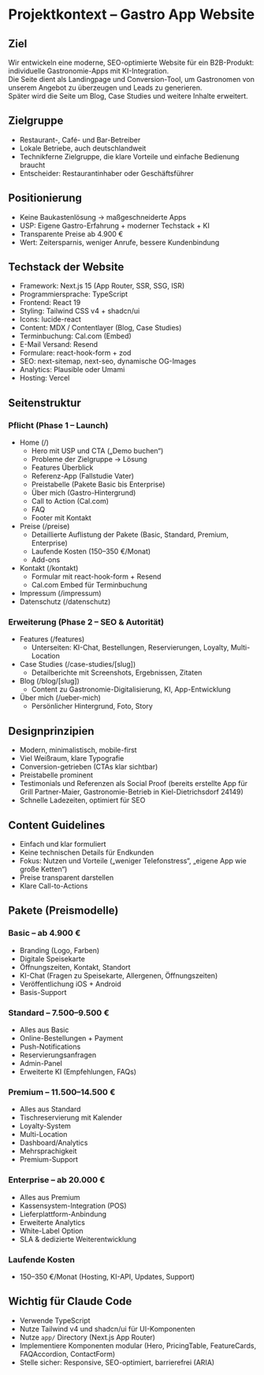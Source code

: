 # Projektkontext – Gastro App Website

## Ziel

Wir entwickeln eine moderne, SEO-optimierte Website für ein B2B-Produkt: individuelle Gastronomie-Apps mit KI-Integration.  
Die Seite dient als Landingpage und Conversion-Tool, um Gastronomen von unserem Angebot zu überzeugen und Leads zu generieren.  
Später wird die Seite um Blog, Case Studies und weitere Inhalte erweitert.

## Zielgruppe

- Restaurant-, Café- und Bar-Betreiber
- Lokale Betriebe, auch deutschlandweit
- Technikferne Zielgruppe, die klare Vorteile und einfache Bedienung braucht
- Entscheider: Restaurantinhaber oder Geschäftsführer

## Positionierung

- Keine Baukastenlösung → maßgeschneiderte Apps
- USP: Eigene Gastro-Erfahrung + moderner Techstack + KI
- Transparente Preise ab 4.900 €
- Wert: Zeitersparnis, weniger Anrufe, bessere Kundenbindung

## Techstack der Website

- Framework: Next.js 15 (App Router, SSR, SSG, ISR)
- Programmiersprache: TypeScript
- Frontend: React 19
- Styling: Tailwind CSS v4 + shadcn/ui
- Icons: lucide-react
- Content: MDX / Contentlayer (Blog, Case Studies)
- Terminbuchung: Cal.com (Embed)
- E-Mail Versand: Resend
- Formulare: react-hook-form + zod
- SEO: next-sitemap, next-seo, dynamische OG-Images
- Analytics: Plausible oder Umami
- Hosting: Vercel

## Seitenstruktur

### Pflicht (Phase 1 – Launch)

- Home (/)
  - Hero mit USP und CTA („Demo buchen“)
  - Probleme der Zielgruppe → Lösung
  - Features Überblick
  - Referenz-App (Fallstudie Vater)
  - Preistabelle (Pakete Basic bis Enterprise)
  - Über mich (Gastro-Hintergrund)
  - Call to Action (Cal.com)
  - FAQ
  - Footer mit Kontakt
- Preise (/preise)
  - Detaillierte Auflistung der Pakete (Basic, Standard, Premium, Enterprise)
  - Laufende Kosten (150–350 €/Monat)
  - Add-ons
- Kontakt (/kontakt)
  - Formular mit react-hook-form + Resend
  - Cal.com Embed für Terminbuchung
- Impressum (/impressum)
- Datenschutz (/datenschutz)

### Erweiterung (Phase 2 – SEO & Autorität)

- Features (/features)
  - Unterseiten: KI-Chat, Bestellungen, Reservierungen, Loyalty, Multi-Location
- Case Studies (/case-studies/[slug])
  - Detailberichte mit Screenshots, Ergebnissen, Zitaten
- Blog (/blog/[slug])
  - Content zu Gastronomie-Digitalisierung, KI, App-Entwicklung
- Über mich (/ueber-mich)
  - Persönlicher Hintergrund, Foto, Story

## Designprinzipien

- Modern, minimalistisch, mobile-first
- Viel Weißraum, klare Typografie
- Conversion-getrieben (CTAs klar sichtbar)
- Preistabelle prominent
- Testimonials und Referenzen als Social Proof (bereits erstellte App für Grill Partner-Maier, Gastronomie-Betrieb in Kiel-Dietrichsdorf 24149)
- Schnelle Ladezeiten, optimiert für SEO

## Content Guidelines

- Einfach und klar formuliert
- Keine technischen Details für Endkunden
- Fokus: Nutzen und Vorteile („weniger Telefonstress“, „eigene App wie große Ketten“)
- Preise transparent darstellen
- Klare Call-to-Actions

## Pakete (Preismodelle)

### Basic – ab 4.900 €

- Branding (Logo, Farben)
- Digitale Speisekarte
- Öffnungszeiten, Kontakt, Standort
- KI-Chat (Fragen zu Speisekarte, Allergenen, Öffnungszeiten)
- Veröffentlichung iOS + Android
- Basis-Support

### Standard – 7.500–9.500 €

- Alles aus Basic
- Online-Bestellungen + Payment
- Push-Notifications
- Reservierungsanfragen
- Admin-Panel
- Erweiterte KI (Empfehlungen, FAQs)

### Premium – 11.500–14.500 €

- Alles aus Standard
- Tischreservierung mit Kalender
- Loyalty-System
- Multi-Location
- Dashboard/Analytics
- Mehrsprachigkeit
- Premium-Support

### Enterprise – ab 20.000 €

- Alles aus Premium
- Kassensystem-Integration (POS)
- Lieferplattform-Anbindung
- Erweiterte Analytics
- White-Label Option
- SLA & dedizierte Weiterentwicklung

### Laufende Kosten

- 150–350 €/Monat (Hosting, KI-API, Updates, Support)

## Wichtig für Claude Code

- Verwende TypeScript
- Nutze Tailwind v4 und shadcn/ui für UI-Komponenten
- Nutze `app/` Directory (Next.js App Router)
- Implementiere Komponenten modular (Hero, PricingTable, FeatureCards, FAQAccordion, ContactForm)
- Stelle sicher: Responsive, SEO-optimiert, barrierefrei (ARIA)
